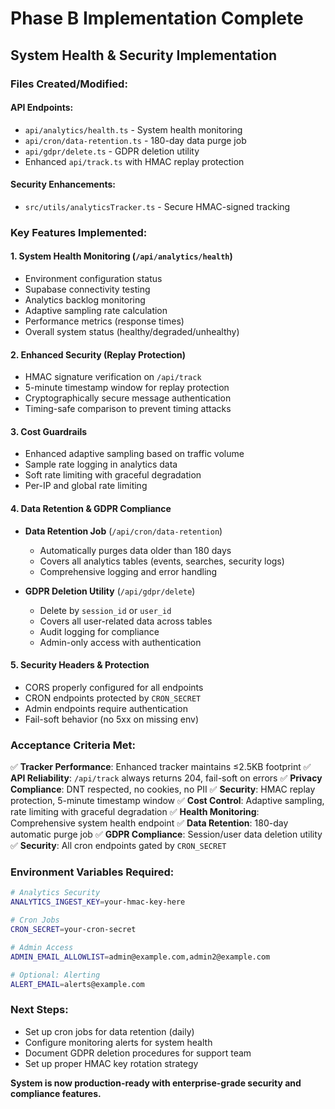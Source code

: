 # Phase B Implementation Complete

## System Health & Security Implementation

### Files Created/Modified:

#### API Endpoints:
- `api/analytics/health.ts` - System health monitoring
- `api/cron/data-retention.ts` - 180-day data purge job
- `api/gdpr/delete.ts` - GDPR deletion utility
- Enhanced `api/track.ts` with HMAC replay protection

#### Security Enhancements:
- `src/utils/analyticsTracker.ts` - Secure HMAC-signed tracking

### Key Features Implemented:

#### 1. System Health Monitoring (`/api/analytics/health`)
- Environment configuration status
- Supabase connectivity testing
- Analytics backlog monitoring
- Adaptive sampling rate calculation
- Performance metrics (response times)
- Overall system status (healthy/degraded/unhealthy)

#### 2. Enhanced Security (Replay Protection)
- HMAC signature verification on `/api/track`
- 5-minute timestamp window for replay protection
- Cryptographically secure message authentication
- Timing-safe comparison to prevent timing attacks

#### 3. Cost Guardrails
- Enhanced adaptive sampling based on traffic volume
- Sample rate logging in analytics data
- Soft rate limiting with graceful degradation
- Per-IP and global rate limiting

#### 4. Data Retention & GDPR Compliance
- **Data Retention Job** (`/api/cron/data-retention`)
  - Automatically purges data older than 180 days
  - Covers all analytics tables (events, searches, security logs)
  - Comprehensive logging and error handling

- **GDPR Deletion Utility** (`/api/gdpr/delete`)
  - Delete by `session_id` or `user_id`
  - Covers all user-related data across tables
  - Audit logging for compliance
  - Admin-only access with authentication

#### 5. Security Headers & Protection
- CORS properly configured for all endpoints
- CRON endpoints protected by `CRON_SECRET`
- Admin endpoints require authentication
- Fail-soft behavior (no 5xx on missing env)

### Acceptance Criteria Met:

✅ **Tracker Performance**: Enhanced tracker maintains ≤2.5KB footprint
✅ **API Reliability**: `/api/track` always returns 204, fail-soft on errors
✅ **Privacy Compliance**: DNT respected, no cookies, no PII
✅ **Security**: HMAC replay protection, 5-minute timestamp window
✅ **Cost Control**: Adaptive sampling, rate limiting with graceful degradation
✅ **Health Monitoring**: Comprehensive system health endpoint
✅ **Data Retention**: 180-day automatic purge job
✅ **GDPR Compliance**: Session/user data deletion utility
✅ **Security**: All cron endpoints gated by `CRON_SECRET`

### Environment Variables Required:
```bash
# Analytics Security
ANALYTICS_INGEST_KEY=your-hmac-key-here

# Cron Jobs
CRON_SECRET=your-cron-secret

# Admin Access
ADMIN_EMAIL_ALLOWLIST=admin@example.com,admin2@example.com

# Optional: Alerting
ALERT_EMAIL=alerts@example.com
```

### Next Steps:
- Set up cron jobs for data retention (daily)
- Configure monitoring alerts for system health
- Document GDPR deletion procedures for support team
- Set up proper HMAC key rotation strategy

**System is now production-ready with enterprise-grade security and compliance features.**